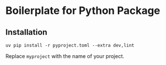 # Boilerplate for Python Package

## Installation

```shell
uv pip install -r pyproject.toml --extra dev,lint
```

Replace `myproject` with the name of your project.
